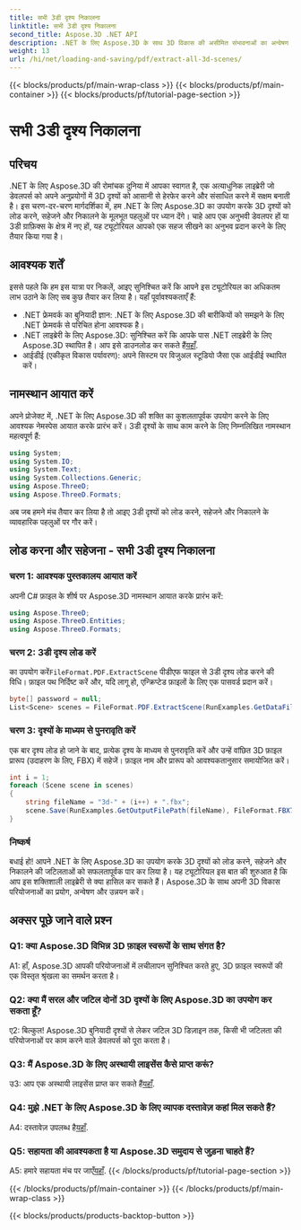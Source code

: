 ```yaml
---
title: सभी 3डी दृश्य निकालना
linktitle: सभी 3डी दृश्य निकालना
second_title: Aspose.3D .NET API
description: .NET के लिए Aspose.3D के साथ 3D विकास की असीमित संभावनाओं का अन्वेषण करें। दृश्यों को सहजता से लोड करें, सहेजें और निकालें।
weight: 13
url: /hi/net/loading-and-saving/pdf/extract-all-3d-scenes/
---
```


{{< blocks/products/pf/main-wrap-class >}}
{{< blocks/products/pf/main-container >}}
{{< blocks/products/pf/tutorial-page-section >}}

# सभी 3डी दृश्य निकालना

## परिचय

.NET के लिए Aspose.3D की रोमांचक दुनिया में आपका स्वागत है, एक अत्याधुनिक लाइब्रेरी जो डेवलपर्स को अपने अनुप्रयोगों में 3D दृश्यों को आसानी से हेरफेर करने और संसाधित करने में सक्षम बनाती है। इस चरण-दर-चरण मार्गदर्शिका में, हम .NET के लिए Aspose.3D का उपयोग करके 3D दृश्यों को लोड करने, सहेजने और निकालने के मूलभूत पहलुओं पर ध्यान देंगे। चाहे आप एक अनुभवी डेवलपर हों या 3डी ग्राफ़िक्स के क्षेत्र में नए हों, यह ट्यूटोरियल आपको एक सहज सीखने का अनुभव प्रदान करने के लिए तैयार किया गया है।

## आवश्यक शर्तें

इससे पहले कि हम इस यात्रा पर निकलें, आइए सुनिश्चित करें कि आपने इस ट्यूटोरियल का अधिकतम लाभ उठाने के लिए सब कुछ तैयार कर लिया है। यहाँ पूर्वावश्यकताएँ हैं:

- .NET फ्रेमवर्क का बुनियादी ज्ञान: .NET के लिए Aspose.3D की बारीकियों को समझने के लिए .NET फ्रेमवर्क से परिचित होना आवश्यक है।
-  .NET लाइब्रेरी के लिए Aspose.3D: सुनिश्चित करें कि आपके पास .NET लाइब्रेरी के लिए Aspose.3D स्थापित है। आप इसे डाउनलोड कर सकते हैं[यहाँ](https://releases.aspose.com/3d/net/).
- आईडीई (एकीकृत विकास पर्यावरण): अपने सिस्टम पर विजुअल स्टूडियो जैसा एक आईडीई स्थापित करें।

## नामस्थान आयात करें

अपने प्रोजेक्ट में, .NET के लिए Aspose.3D की शक्ति का कुशलतापूर्वक उपयोग करने के लिए आवश्यक नेमस्पेस आयात करके प्रारंभ करें। 3डी दृश्यों के साथ काम करने के लिए निम्नलिखित नामस्थान महत्वपूर्ण हैं:

```csharp
using System;
using System.IO;
using System.Text;
using System.Collections.Generic;
using Aspose.ThreeD;
using Aspose.ThreeD.Formats;
```

अब जब हमने मंच तैयार कर लिया है तो आइए 3डी दृश्यों को लोड करने, सहेजने और निकालने के व्यावहारिक पहलुओं पर गौर करें।

## लोड करना और सहेजना - सभी 3डी दृश्य निकालना

### चरण 1: आवश्यक पुस्तकालय आयात करें

अपनी C# फ़ाइल के शीर्ष पर Aspose.3D नामस्थान आयात करके प्रारंभ करें:

```csharp
using Aspose.ThreeD;
using Aspose.ThreeD.Entities;
using Aspose.ThreeD.Formats;
```

### चरण 2: 3डी दृश्य लोड करें

 का उपयोग करें`FileFormat.PDF.ExtractScene` पीडीएफ फाइल से 3डी दृश्य लोड करने की विधि। फ़ाइल पथ निर्दिष्ट करें और, यदि लागू हो, एन्क्रिप्टेड फ़ाइलों के लिए एक पासवर्ड प्रदान करें।

```csharp
byte[] password = null;
List<Scene> scenes = FileFormat.PDF.ExtractScene(RunExamples.GetDataFilePath("House_Design.pdf"), password);
```

### चरण 3: दृश्यों के माध्यम से पुनरावृति करें

एक बार दृश्य लोड हो जाने के बाद, प्रत्येक दृश्य के माध्यम से पुनरावृति करें और उन्हें वांछित 3D फ़ाइल प्रारूप (उदाहरण के लिए, FBX) में सहेजें। फ़ाइल नाम और प्रारूप को आवश्यकतानुसार समायोजित करें।

```csharp
int i = 1;
foreach (Scene scene in scenes)
{
    string fileName = "3d-" + (i++) + ".fbx";
    scene.Save(RunExamples.GetOutputFilePath(fileName), FileFormat.FBX7400ASCII);
}
```

### निष्कर्ष

बधाई हो! आपने .NET के लिए Aspose.3D का उपयोग करके 3D दृश्यों को लोड करने, सहेजने और निकालने की जटिलताओं को सफलतापूर्वक पार कर लिया है। यह ट्यूटोरियल इस बात की शुरुआत है कि आप इस शक्तिशाली लाइब्रेरी से क्या हासिल कर सकते हैं। Aspose.3D के साथ अपनी 3D विकास परियोजनाओं का प्रयोग, अन्वेषण और उन्नयन करें।

## अक्सर पूछे जाने वाले प्रश्न

### Q1: क्या Aspose.3D विभिन्न 3D फ़ाइल स्वरूपों के साथ संगत है?

A1: हाँ, Aspose.3D आपकी परियोजनाओं में लचीलापन सुनिश्चित करते हुए, 3D फ़ाइल स्वरूपों की एक विस्तृत श्रृंखला का समर्थन करता है।

### Q2: क्या मैं सरल और जटिल दोनों 3D दृश्यों के लिए Aspose.3D का उपयोग कर सकता हूँ?

ए2: बिल्कुल! Aspose.3D बुनियादी दृश्यों से लेकर जटिल 3D डिज़ाइन तक, किसी भी जटिलता की परियोजनाओं पर काम करने वाले डेवलपर्स को पूरा करता है।

### Q3: मैं Aspose.3D के लिए अस्थायी लाइसेंस कैसे प्राप्त करूं?

 उ3: आप एक अस्थायी लाइसेंस प्राप्त कर सकते हैं[यहाँ](https://purchase.aspose.com/temporary-license/).

### Q4: मुझे .NET के लिए Aspose.3D के लिए व्यापक दस्तावेज़ कहां मिल सकते हैं?

 A4: दस्तावेज़ उपलब्ध है[यहाँ](https://reference.aspose.com/3d/net/).

### Q5: सहायता की आवश्यकता है या Aspose.3D समुदाय से जुड़ना चाहते हैं?

 A5: हमारे सहायता मंच पर जाएँ[यहाँ](https://forum.aspose.com/c/3d/18).
{{< /blocks/products/pf/tutorial-page-section >}}

{{< /blocks/products/pf/main-container >}}
{{< /blocks/products/pf/main-wrap-class >}}

{{< blocks/products/products-backtop-button >}}

